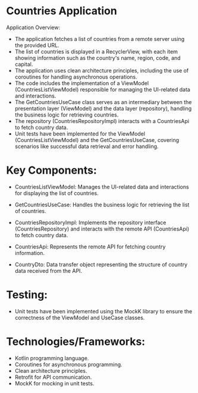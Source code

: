 # Countries Application

Application Overview:

* The application fetches a list of countries from a remote server using the provided URL.
* The list of countries is displayed in a RecyclerView, with each item showing information such as the country's name, region, code, and capital.
* The application uses clean architecture principles, including the use of coroutines for handling asynchronous operations.
* The code includes the implementation of a ViewModel (CountriesListViewModel) responsible for managing the UI-related data and interactions.
* The GetCountriesUseCase class serves as an intermediary between the presentation layer (ViewModel) and the data layer (repository), handling the business logic for retrieving countries.
* The repository (CountriesRepositoryImpl) interacts with a CountriesApi to fetch country data.
* Unit tests have been implemented for the ViewModel (CountriesListViewModel) and the GetCountriesUseCase, covering scenarios like successful data retrieval and error handling.

# Key Components:

* CountriesListViewModel: Manages the UI-related data and interactions for displaying the list of countries.

* GetCountriesUseCase: Handles the business logic for retrieving the list of countries.

* CountriesRepositoryImpl: Implements the repository interface (CountriesRepository) and interacts with the remote API (CountriesApi) to fetch country data.

* CountriesApi: Represents the remote API for fetching country information.

* CountryDto: Data transfer object representing the structure of country data received from the API.

# Testing:

* Unit tests have been implemented using the MockK library to ensure the correctness of the ViewModel and UseCase classes.

# Technologies/Frameworks:

* Kotlin programming language.
* Coroutines for asynchronous programming.
* Clean architecture principles.
* Retrofit for API communication.
* MockK for mocking in unit tests.
